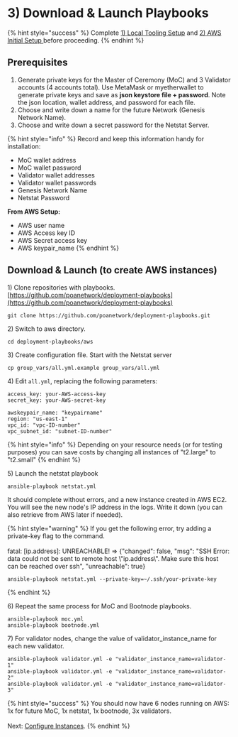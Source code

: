 # 3) Download & Launch Playbooks

{% hint style="success" %}
Complete [1) Local Tooling Setup](local-tooling-setup.md) and [2) AWS Initial Setup ](aws-initial-setup.md)before proceeding.
{% endhint %}

## Prerequisites

1. Generate private keys for the Master of Ceremony (MoC) and 3 Validator accounts (4 accounts total). Use MetaMask or myetherwallet to generate private keys and save as **json keystore file + password**. Note the json location,  wallet address, and password for each file.
2. Choose and write down a name for the future Network (Genesis Network Name).
3. Choose and write down a secret password for the Netstat Server.

{% hint style="info" %}
Record and keep this information handy for installation:

* MoC wallet address&#x20;
* MoC wallet password
* Validator wallet addresses
* Validator wallet passwords
* Genesis Network Name
* Netstat Password

**From AWS Setup:**

* AWS user name&#x20;
* AWS Access key ID
* AWS Secret access key
* AWS keypair\_name
{% endhint %}

## Download & Launch (to create AWS instances)

1\) Clone repositories with playbooks. [https://github.com/poanetwork/deployment-playbooks](https://github.com/poanetwork/deployment-playbooks)

```
git clone https://github.com/poanetwork/deployment-playbooks.git
```

2\) Switch to aws directory.

```
cd deployment-playbooks/aws
```

3\) Create configuration file. Start with the Netstat server

```
cp group_vars/all.yml.example group_vars/all.yml
```

4\) Edit `all.yml`, replacing the following parameters:

```
access_key: your-AWS-access-key
secret_key: your-AWS-secret-key

awskeypair_name: "keypairname"
region: "us-east-1"
vpc_id: "vpc-ID-number"
vpc_subnet_id: "subnet-ID-number"
```

{% hint style="info" %}
Depending on your resource needs (or for testing purposes) you can save costs by changing all instances of "t2.large" to "t2.small"
{% endhint %}

5\) Launch the netstat playbook

```
ansible-playbook netstat.yml
```

It should complete without errors, and a new instance created in AWS EC2.  You will see the new node's IP address in the logs. Write it down (you can also retrieve from AWS later if needed).

{% hint style="warning" %}
If you get the following error, try adding a private-key flag to the command. \
\
fatal: \[ip.address]: UNREACHABLE! => {"changed": false, "msg": "SSH Error: data could not be sent to remote host \\"ip.address\\". Make sure this host can be reached over ssh", "unreachable": true}

```
ansible-playbook netstat.yml --private-key=~/.ssh/your-private-key
```
{% endhint %}

6\) Repeat the same process for MoC and Bootnode playbooks.

```
ansible-playbook moc.yml
ansible-playbook bootnode.yml
```

7\) For validator nodes, change the value of validator\_instance\_name for each new validator.

```
ansible-playbook validator.yml -e "validator_instance_name=validator-1"
ansible-playbook validator.yml -e "validator_instance_name=validator-2"
ansible-playbook validator.yml -e "validator_instance_name=validator-3"
```

{% hint style="success" %}
You should now have 6 nodes running on AWS: 1x for future MoC, 1x netstat, 1x bootnode, 3x validators.\
\
&#x20;Next: [Configure Instances](4-configure-instances.md).
{% endhint %}

##
